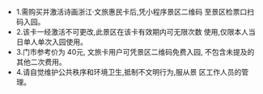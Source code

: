 - 1.需购买并激活诗画浙江·文旅惠民卡后,凭小程序景区二维码 至景区检票口扫码入园。
- 2.该卡一经激活不可更改,此景区在该卡有效期内可无限次数 使用,仅限本人当日单人单次入园使用。
- 3.门市参考价为 40元, 文旅卡用户可凭景区二维码免费入园, 不包含未提及的其他二次费用。
- 4.请自觉维护公共秩序和环境卫生,抵制不文明行为,服从景 区工作人员的管理。